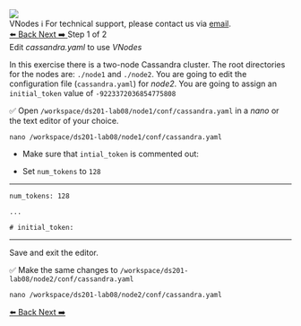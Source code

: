 <!-- TOP -->
<div class="top">
  <img class="scenario-academy-logo" src="https://datastax-academy.github.io/katapod-shared-assets/images/ds-academy-2023.svg" />
  <div class="scenario-title-section">
    <span class="scenario-title">VNodes</span>
    <span class="scenario-subtitle">ℹ️ For technical support, please contact us via <a href="mailto:academy@datastax.com">email</a>.</span>
  </div>
</div>

<!-- NAVIGATION -->
<div id="navigation-top" class="navigation-top">
 <a href='command:katapod.loadPage?[{"step":"intro"}]'
   class="btn btn-dark navigation-top-left">⬅️ Back
 </a>
   <a href='command:katapod.loadPage?[{"step":"step2"}]' 
    class="btn btn-dark navigation-top-right">Next ➡️
  </a>
<span class="step-count"> Step 1 of 2</span>
</div>

<!-- CONTENT -->

<div class="step-title">Edit <i>cassandra.yaml</i> to use <i>VNodes</i></div>

In this exercise there is a two-node Cassandra cluster. The root directories for the nodes are: `./node1` and `./node2`. You are going to edit the configuration file (`cassandra.yaml`) for *node2*. You are going to assign an `initial_token` value of `-9223372036854775808`


✅ Open `/workspace/ds201-lab08/node1/conf/cassandra.yaml` in a *nano* or the text editor of your choice.
```
nano /workspace/ds201-lab08/node1/conf/cassandra.yaml
```

* Make sure that `intial_token` is commented out:


* Set `num_tokens` to `128`
---
`num_tokens: 128`

`...`

`# initial_token:`

---

Save and exit the editor.

✅ Make the same changes to  `/workspace/ds201-lab08/node2/conf/cassandra.yaml` 
```
nano /workspace/ds201-lab08/node2/conf/cassandra.yaml
```

<!-- NAVIGATION -->
<div id="navigation-bottom" class="navigation-bottom">
 <a href='command:katapod.loadPage?[{"step":"intro"}]'
   class="btn btn-dark navigation-bottom-left">⬅️ Back
 </a>
   <a href='command:katapod.loadPage?[{"step":"step2"}]' 
    class="btn btn-dark navigation-top-right">Next ➡️
  </a>
</div>
